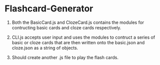 # Flashcard-Generator

1) Both the BasicCard.js and ClozeCard.js contains the modules for contructing basic cards and cloze cards respectively.

2) CLI.js accepts user input and uses the modules to contruct a series of basic or cloze cards that are then written onto the basic.json and cloze.json as a string of objects.

3) Should create another .js file to play the flash cards.